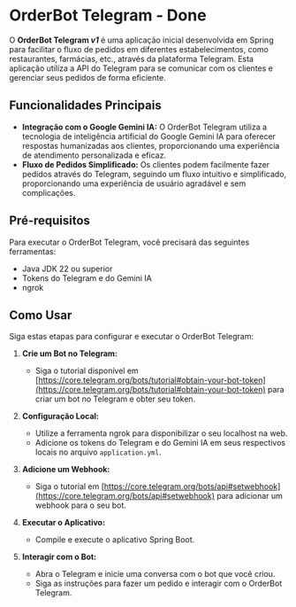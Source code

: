 # OrderBot Telegram - Done

O  **OrderBot Telegram  _v1_**  é uma aplicação inicial desenvolvida em Spring para facilitar o fluxo de pedidos em diferentes estabelecimentos, como restaurantes, farmácias, etc., através da plataforma Telegram. Esta aplicação utiliza a API do Telegram para se comunicar com os clientes e gerenciar seus pedidos de forma eficiente.

## Funcionalidades Principais

-   **Integração com o Google Gemini IA:**  O OrderBot Telegram utiliza a tecnologia de inteligência artificial do Google Gemini IA para oferecer respostas humanizadas aos clientes, proporcionando uma experiência de atendimento personalizada e eficaz.
-   **Fluxo de Pedidos Simplificado:**  Os clientes podem facilmente fazer pedidos através do Telegram, seguindo um fluxo intuitivo e simplificado, proporcionando uma experiência de usuário agradável e sem complicações.

## Pré-requisitos

Para executar o OrderBot Telegram, você precisará das seguintes ferramentas:

-   Java JDK 22 ou superior
-   Tokens do Telegram e do Gemini IA
-   ngrok

## Como Usar

Siga estas etapas para configurar e executar o OrderBot Telegram:

1.  **Crie um Bot no Telegram:**

    -   Siga o tutorial disponível em  [https://core.telegram.org/bots/tutorial#obtain-your-bot-token](https://core.telegram.org/bots/tutorial#obtain-your-bot-token)  para criar um bot no Telegram e obter seu token.
2.  **Configuração Local:**

    -   Utilize a ferramenta ngrok para disponibilizar o seu localhost na web.
    -   Adicione os tokens do Telegram e do Gemini IA em seus respectivos locais no arquivo  `application.yml`.
3.  **Adicione um Webhook:**

    -   Siga o tutorial em  [https://core.telegram.org/bots/api#setwebhook](https://core.telegram.org/bots/api#setwebhook)  para adicionar um webhook para o seu bot.
4.  **Executar o Aplicativo:**

    -   Compile e execute o aplicativo Spring Boot.
5.  **Interagir com o Bot:**

    -   Abra o Telegram e inicie uma conversa com o bot que você criou.
    -   Siga as instruções para fazer um pedido e interagir com o OrderBot Telegram.